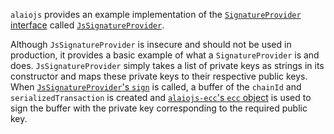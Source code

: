 `alaiojs` provides an example implementation of the [`SignatureProvider` interface](https://github.com/ALAIO/alaiojs/blob/849c03992e6ce3cb4b6a11bf18ab17b62136e5c9/src/alaiojs-api-interfaces.ts#L60) called [`JsSignatureProvider`](https://github.com/ALAIO/alaiojs/blob/849c03992e6ce3cb4b6a11bf18ab17b62136e5c9/src/alaiojs-jssig.ts#L11).

Although `JsSignatureProvider` is insecure and should not be used in production, it provides a basic example of what a `SignatureProvider` is and does.  `JsSignatureProvider` simply takes a list of private keys as strings in its constructor and maps these private keys to their respective public keys.  When [`JsSignatureProvider`'s `sign`](https://github.com/ALAIO/alaiojs/blob/849c03992e6ce3cb4b6a11bf18ab17b62136e5c9/src/alaiojs-jssig.ts#L33) is called, a buffer of the `chainId` and `serializedTransaction` is created and [`alaiojs-ecc`'s `ecc` object](https://github.com/ALAIO/alaiojs-ecc/blob/7ec577cad54e17da6168fdfb11ec2b09d6f0e7f0/src/index.js#L4) is used to sign the buffer with the private key corresponding to the required public key.